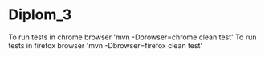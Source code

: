 # Diplom_3
To run tests in chrome browser 'mvn -Dbrowser=chrome clean test'
To run tests in firefox browser 'mvn -Dbrowser=firefox clean test'
